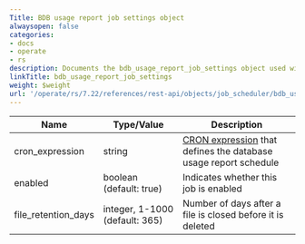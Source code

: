 ```yaml
---
Title: BDB usage report job settings object
alwaysopen: false
categories:
- docs
- operate
- rs
description: Documents the bdb_usage_report_job_settings object used with Redis Enterprise Software REST API calls.
linkTitle: bdb_usage_report_job_settings
weight: $weight
url: '/operate/rs/7.22/references/rest-api/objects/job_scheduler/bdb_usage_report_job_settings/'
---
```


| Name | Type/Value | Description |
|------|------------|-------------|
| cron_expression | string | [CRON expression](https://en.wikipedia.org/wiki/Cron#CRON_expression) that defines the database usage report schedule |
| enabled | boolean (default: true) | Indicates whether this job is enabled |
| file_retention_days | integer, 1-1000 (default: 365) | Number of days after a file is closed before it is deleted |
